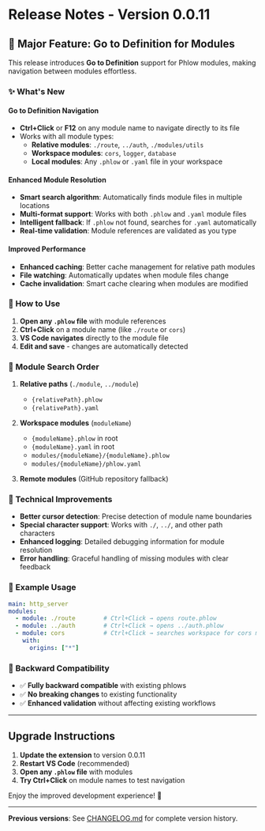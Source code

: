 # Release Notes - Version 0.0.11

## 🎯 Major Feature: Go to Definition for Modules

This release introduces **Go to Definition** support for Phlow modules, making navigation between modules effortless.

### ✨ What's New

#### Go to Definition Navigation
- **Ctrl+Click** or **F12** on any module name to navigate directly to its file
- Works with all module types:
  - **Relative modules**: `./route`, `../auth`, `./modules/utils`
  - **Workspace modules**: `cors`, `logger`, `database`
  - **Local modules**: Any `.phlow` or `.yaml` file in your workspace

#### Enhanced Module Resolution
- **Smart search algorithm**: Automatically finds module files in multiple locations
- **Multi-format support**: Works with both `.phlow` and `.yaml` module files
- **Intelligent fallback**: If `.phlow` not found, searches for `.yaml` automatically
- **Real-time validation**: Module references are validated as you type

#### Improved Performance
- **Enhanced caching**: Better cache management for relative path modules
- **File watching**: Automatically updates when module files change
- **Cache invalidation**: Smart cache clearing when modules are modified

### 🚀 How to Use

1. **Open any `.phlow` file** with module references
2. **Ctrl+Click** on a module name (like `./route` or `cors`)
3. **VS Code navigates** directly to the module file
4. **Edit and save** - changes are automatically detected

### 📁 Module Search Order

1. **Relative paths** (`./module`, `../module`)
   - `{relativePath}.phlow`
   - `{relativePath}.yaml`

2. **Workspace modules** (`moduleName`)
   - `{moduleName}.phlow` in root
   - `{moduleName}.yaml` in root
   - `modules/{moduleName}/{moduleName}.phlow`
   - `modules/{moduleName}/phlow.yaml`

3. **Remote modules** (GitHub repository fallback)

### 🔧 Technical Improvements

- **Better cursor detection**: Precise detection of module name boundaries
- **Special character support**: Works with `./`, `../`, and other path characters
- **Enhanced logging**: Detailed debugging information for module resolution
- **Error handling**: Graceful handling of missing modules with clear feedback

### 📝 Example Usage

```yaml
main: http_server
modules:
  - module: ./route        # Ctrl+Click → opens route.phlow
  - module: ../auth        # Ctrl+Click → opens ../auth.phlow
  - module: cors           # Ctrl+Click → searches workspace for cors module
    with:
      origins: ["*"]
```

### 🔄 Backward Compatibility

- ✅ **Fully backward compatible** with existing phlows
- ✅ **No breaking changes** to existing functionality
- ✅ **Enhanced validation** without affecting existing workflows

---

## Upgrade Instructions

1. **Update the extension** to version 0.0.11
2. **Restart VS Code** (recommended)
3. **Open any `.phlow` file** with modules
4. **Try Ctrl+Click** on module names to test navigation

Enjoy the improved development experience! 🚀

---

**Previous versions**: See [CHANGELOG.md](./CHANGELOG.md) for complete version history.
